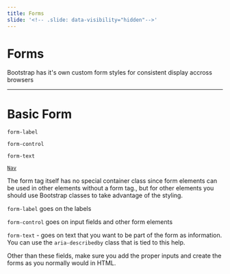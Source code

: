 ```yaml
---
title: Forms
slide: '<!-- .slide: data-visibility="hidden"-->'
---
```


<!-- .slide: data-state="layout-title" class="bg-dark"-->

# Forms

> >

Bootstrap has it's own custom form styles for consistent display accross browsers

---

# Basic Form

`form-label`

`form-control`

`form-text`

<a href="https://codepen.io/planetoftheweb/pen/gOgQxYW?editors=1000" target="_blank"><code class="code-royal">Nav</code></a>

> >

The form tag itself has no special container class since form elements can be used in other elements without a form tag., but for other elements you should use Bootstrap classes to take advantage of the styling.

`form-label` goes on the labels

`form-control` goes on input fields and other form elements

`form-text` - goes on text that you want to be part of the form as information. You can use the `aria-describedby` class that is tied to this help.

Other than these fields, make sure you add the proper inputs and create the forms as you normally would in HTML.
